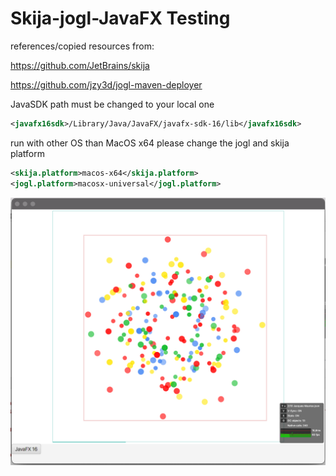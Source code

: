 # Skija-jogl-JavaFX Testing


references/copied resources from:

https://github.com/JetBrains/skija

https://github.com/jzy3d/jogl-maven-deployer


JavaSDK path must be changed to your local one

```xml
<javafx16sdk>/Library/Java/JavaFX/javafx-sdk-16/lib</javafx16sdk>
```

run with other OS than MacOS x64 please change the jogl and skija platform

```xml
<skija.platform>macos-x64</skija.platform>
<jogl.platform>macosx-universal</jogl.platform>
```


![Demo](jogl-skia-mac.png "Demo")